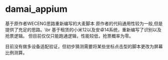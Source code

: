 # damai_appium
基于原作者WECENG思路重新编写的大麦脚本
原作者的代码通用性较为一般,但是提供了充足的思路。\br
基于租赁的小米12以及安卓14系统，重新编写了识别以及抢票逻辑。
但目前仅仅只能跑通逻辑，性能较低，抢票概率为零。


目前没有做多设备适配验证，但初步猜测需要将某些坐标点击型的脚本更改为屏幕比例测算。